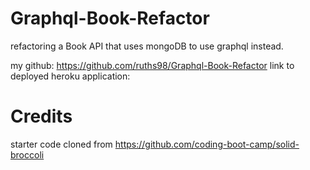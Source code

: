 # Graphql-Book-Refactor
refactoring a Book API that uses mongoDB to use graphql instead.


my github: https://github.com/ruths98/Graphql-Book-Refactor
link to deployed heroku application: 

# Credits
starter code cloned from https://github.com/coding-boot-camp/solid-broccoli
